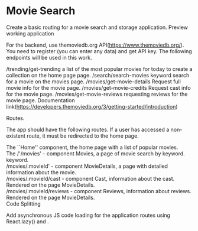 # Movie Search

Create a basic routing for a movie search and storage application. Preview working application

For the backend, use themoviedb.org API(https://www.themoviedb.org/). 
You need to register (you can enter any data) and get API key. The following endpoints will be used in this work.

/trending/get-trending a list of the most popular movies for today to create a collection on the home page page.
/search/search-movies keyword search for a movie on the movies page.
/movies/get-movie-details Request full movie info for the movie page.
/movies/get-movie-credits Request cast info for the movie page.
/movies/get-movie-reviews requesting reviews for the movie page.
Documentation link(https://developers.themoviedb.org/3/getting-started/introduction)

Routes.​

The app should have the following routes. If a user has accessed a non-existent route, it must be redirected to the home page.

The ``Home'' component, the home page with a list of popular movies.   
The /'/movies' - component Movies, a page of movie search by keyword. keyword.   
/movies/:movieId' - component MovieDetails, a page with detailed information about the movie.  
/movies/:movieId/cast - component Cast, information about the cast. Rendered on the page MovieDetails.  
/movies/:movieId/reviews - component Reviews, information about reviews. Rendered on the page MovieDetails.  
Code Splitting​

Add asynchronous JS code loading for the application routes using React.lazy() and <Suspense>.
